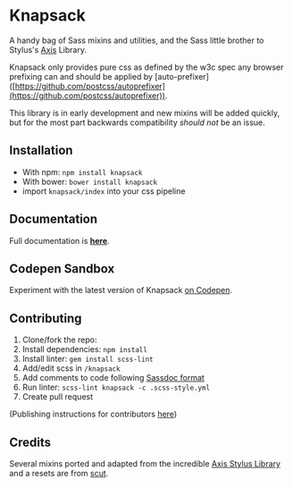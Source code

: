 # Knapsack
A handy bag of Sass mixins and utilities, and the Sass little brother to Stylus's [Axis](http://www.github.com/jenius/axis/) Library.

Knapsack only provides pure css as defined by the w3c spec any browser prefixing  can and should be applied by [auto-prefixer] ([https://github.com/postcss/autoprefixer](https://github.com/postcss/autoprefixer)).

This library is in early development and new mixins will be added quickly,  but for the most part backwards compatibility _should not_ be an issue.

## Installation
- With npm: `npm install knapsack`
- With bower: `bower install knapsack`
- import `knapsack/index` into your css pipeline

## Documentation
Full documentation is [**here**](http://kni-labs.github.io/knapsack/).

## Codepen Sandbox
Experiment with the latest version of Knapsack [on Codepen](http://codepen.io/dbox/pen/zveWGg).

## Contributing
1. Clone/fork the repo:
2. Install dependencies:  `npm install`
3. Install linter: `gem install scss-lint`
4. Add/edit scss in `/knapsack`
5. Add comments to code following [Sassdoc format](http://sassdoc.com/annotations/)
6. Run linter: `scss-lint knapsack -c .scss-style.yml`
7. Create pull request

(Publishing instructions for contributors [here](https://gist.github.com/dbox/57a572101658659ce120))

## Credits
Several mixins ported and adapted from the incredible [Axis Stylus Library](http://www.github.com/jenius/axis/) and a resets are from [scut](https://github.com/davidtheclark/scut).
